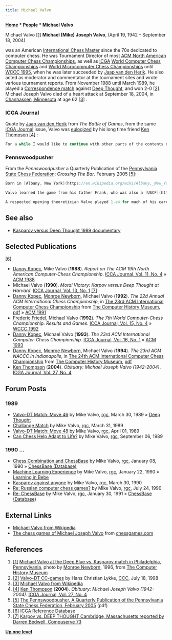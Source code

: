 ```yaml
---
title: Michael Valvo
---
```

**[Home](Home "Home") \* [People](People "People") \* Michael Valvo**



 [](http://www.computerhistory.org/chess/full_record.php?iid=stl-430b9bbc75254) Michael Valvo <a id="cite-note-1" href="#cite-ref-1">[1]</a> 
**Michael (Mike) Joseph Valvo**, (April 19, 1942 – September 18, 2004)  

was an American [International Chess Master](https://en.wikipedia.org/wiki/International_Master#International_Master_.28IM.29) since the 70s dedicated to computer chess. He was Tournament Director of most [ACM North American Computer Chess Championships](ACM_North_American_Computer_Chess_Championship "ACM North American Computer Chess Championship"), as well as [ICGA](ICGA "ICGA") [World Computer Chess Championships](World_Computer_Chess_Championship "World Computer Chess Championship") and [World Microcomputer Chess Championships](World_Microcomputer_Chess_Championship "World Microcomputer Chess Championship") until [WCCC 1995](WCCC_1995 "WCCC 1995"), when he was later succeeded by [Jaap van den Herik](Jaap_van_den_Herik "Jaap van den Herik"). 
He also acted as moderator and commentator at the tournament sites and wrote various tournament reports. From November 1988 until March 1989, he played a [Correspondence match](https://en.wikipedia.org/wiki/Correspondence_chess) against [Deep Thought](Deep_Thought "Deep Thought"), and won 2-0 <a id="cite-note-2" href="#cite-ref-2">[2]</a>.
Michael Joseph Valvo died of a heart attack at September 18, 2004, in [Chanhassen, Minnesota](https://en.wikipedia.org/wiki/Chanhassen,_Minnesota) at age 62 <a id="cite-note-3" href="#cite-ref-3">[3]</a> . 



### ICGA Journal


Quote by [Jaap van den Herik](Jaap_van_den_Herik "Jaap van den Herik") from *The Battle of Games*, from the same [ICGA Journal](ICGA_Journal "ICGA Journal") issue, Valvo was [eulogized](https://en.wikipedia.org/wiki/Eulogy) by his long time friend [Ken Thompson](Ken_Thompson "Ken Thompson") <a id="cite-note-4" href="#cite-ref-4">[4]</a> :




```C++
For a while I would like to continue with other parts of the contents of this issue. With much regret I would like to have your attention for Ken Thompson’s contribution on the passing away of Mike Valvo. For many years, he was the Tournament Director of our tournaments: the [North American Computer-Chess Championships](ACM_North_American_Computer_Chess_Championship "ACM North American Computer Chess Championship") (NACCCs), the [World Computer-Chess Championships](World_Computer_Chess_Championship "World Computer Chess Championship") (WCCCs), the [World Microcomputer-Chess Championships](World_Microcomputer_Chess_Championship "World Microcomputer Chess Championship") (WMCCs), and the [Computer Olympiads](Computer_Olympiad "Computer Olympiad") (COs). He did a very good job and made a real community of our group. He shall be missed. Personally, I would like to thank him publicly for the many lessons learned and I would like to state that I feel privileged to have succeeded him in some of his tasks. Thank you Mike for our long-standing cooperation. 

```

### Pennswoodpusher


From the *Pennswoodpusher* a Quarterly Publication of the [Pennsylvania State Chess Federation](https://en.wikipedia.org/wiki/Pennsylvania_State_Chess_Federation): *Crossing The Bar*. February 2005 <a id="cite-note-5" href="#cite-ref-5">[5]</a>:




```C++
Born in [Albany, New York](https://en.wikipedia.org/wiki/Albany,_New_York), Michael Valvo was a graduate of [Columbia University](Columbia_University "Columbia University") and spent much of his life working with computers. He is perhaps best known to the public for his job as commentator for the Kasparov versus [Deep Blue](Deep_Blue "Deep Blue") Matches in 1996 and [1997](Kasparov_versus_Deep_Blue_1997 "Kasparov versus Deep Blue 1997"), but he accomplished many things in a chess career going back to the late 1950s.

```


```C++
Valvo learned the game from his father Frank, who was also a [USCF](https://en.wikipedia.org/wiki/United_States_Chess_Federation) master. Michael made quick progress and in 1964 was a member of the U.S. team that competed in the 11th Student Olympiad in [Cracow](https://en.wikipedia.org/wiki/Krak%C3%B3w), Poland, in 1964 along with [Bill Lombardy](https://en.wikipedia.org/wiki/William_Lombardy), [Raymond Weinstein](https://en.wikipedia.org/wiki/Raymond_Weinstein), [Charles Kalme](https://en.wikipedia.org/wiki/Charles_Kalme), [Bernard Zuckerman](https://en.wikipedia.org/wiki/Bernard_Zuckerman) and Mitchell Sweig. The Americans finished in fourth place behind the USSR, Czechoslovakia and Hungary. He quit playing chess in 1969, but came back with a big bang by earning a [FIDE](FIDE "FIDE") rating of 2530 in the late 1970s after an excellent performance in a NY Futurity. FIDE awarded him the IM title in 1980.

```


```C++
A respected opening theoretician Valvo played 1.e4 for much of his career before adding the [English](https://en.wikipedia.org/wiki/English_Opening) to his repertoire. He was a life-long fan of the [Dragon](https://en.wikipedia.org/wiki/Sicilian_Defence,_Dragon_Variation) and a early pioneer (1963) of a [Benko-gambit](https://en.wikipedia.org/wiki/Benko_Gambit) type approach - 1.d4 Nf6 2.c4 a6 followed by ...c5 with ...b5 to follow d4-d5. He tested many of his lines in correspondence chess throughout his career. Valvo was a co-author of a book on the [1990 Kasparov-Karpov match](https://en.wikipedia.org/wiki/World_Chess_Championship_1990) and was the technical editor of [Bobby Fischer Teaches Chess](https://en.wikipedia.org/wiki/Bobby_Fischer#Under_Fischer.27s_name) along with [Raymond Weinstein](https://en.wikipedia.org/wiki/Raymond_Weinstein). He did the game annotations for the 1966/67 US Championship bulletin. 

```

## See also


* [Kasparov versus Deep Thought 1989 documentary](Kasparov_versus_Deep_Thought_1989#Video "Kasparov versus Deep Thought 1989")


## Selected Publications


<a id="cite-note-6" href="#cite-ref-6">[6]</a>



* [Danny Kopec](Danny_Kopec "Danny Kopec"), Mike Valvo (**1988**). *Report on The ACM 19th North American Computer-Chess Championship*. [ICCA Journal, Vol. 11, No. 4](ICGA_Journal#11_4 "ICGA Journal") » [ACM 1988](ACM_1988 "ACM 1988")
* Michael Valvo (**1990**). *Moral Victory: Karpov versus Deep Thought at Harvard*. [ICCA Journal, Vol. 13, No. 1](ICGA_Journal#13_1 "ICGA Journal") <a id="cite-note-7" href="#cite-ref-7">[7]</a>
* [Danny Kopec](Danny_Kopec "Danny Kopec"), [Monroe Newborn](Monroe_Newborn "Monroe Newborn"), Michael Valvo (**1992**). *The 22d Annual ACM International Chess Championship*, in [The 23rd ACM International Computer Chess Championship](http://www.computerhistory.org/chess/full_record.php?iid=doc-431614f6cc6e9) from [The Computer History Museum](The_Computer_History_Museum "The Computer History Museum"), [pdf](http://archive.computerhistory.org/projects/chess/related_materials/text/3-1%20and%203-2%20and%203-3%20and%204-3.1990_21st_NACCC/1990%20NACCC.062303065.sm.pdf) » [ACM 1991](ACM_1991 "ACM 1991")
* [Frederic Friedel](Frederic_Friedel "Frederic Friedel"), Michael Valvo (**1992**). *The 7th World Computer-Chess Championship. Results and Games*. [ICCA Journal, Vol. 15, No. 4](ICGA_Journal#15_4 "ICGA Journal") » [WCCC 1992](WCCC_1992 "WCCC 1992")
* [Danny Kopec](Danny_Kopec "Danny Kopec"), Michael Valvo (**1993**). *The 23rd ACM International Computer-Chess Championship.* [ICCA Journal, Vol. 16, No. 1](ICGA_Journal#16_1 "ICGA Journal") » [ACM 1993](ACM_1993 "ACM 1993")
* [Danny Kopec](Danny_Kopec "Danny Kopec"), [Monroe Newborn](Monroe_Newborn "Monroe Newborn"), Michael Valvo (**1994**). *The 23rd ACM NACCC in Indianapolis*, in [The 24th ACM International Computer Chess Championship](http://www.computerhistory.org/chess/full_record.php?iid=doc-431614f6cceea) from [The Computer History Museum](The_Computer_History_Museum "The Computer History Museum"), [pdf](http://archive.computerhistory.org/projects/chess/related_materials/text/3-1%20and%203-2%20and%203-3%20and%204-3.1994_24th_ICCC/1994%20ICCC.062303013.sm.pdf)
* [Ken Thompson](Ken_Thompson "Ken Thompson") (**2004**). *Obituary: Michael Joseph Valvo (1942-2004)*. [ICGA Journal, Vol. 27, No. 4](ICGA_Journal#27_4 "ICGA Journal")


## Forum Posts


### 1989


* [Valvo-DT Match: Move 46](https://groups.google.com/d/msg/rec.games.chess/vzpOWhHfk8c/ThAS2pQQ_rMJ) by Mike Valvo, [rgc](Computer_Chess_Forums "Computer Chess Forums"), March 30, 1989 » [Deep Thought](Deep_Thought "Deep Thought")
* [Challange Match](https://groups.google.com/d/msg/rec.games.chess/2Dm3Ps87ALE/6qvBtkRMEuUJ) by Mike Valvo, [rgc](Computer_Chess_Forums "Computer Chess Forums"), March 31, 1989
* [Valvo-DT Match: Move 48](https://groups.google.com/d/msg/rec.games.chess/VMKpRaD9dSc/CLgzuim7pUYJ) by Mike Valvo, [rgc](Computer_Chess_Forums "Computer Chess Forums"), April 01, 1989
* [Can Chess Help Adapt to Life?](https://groups.google.com/d/msg/rec.games.chess/wqAWR7ylU4w/PTvP5DbWadcJ) by Mike Valvo, [rgc](Computer_Chess_Forums "Computer Chess Forums"), September 06, 1989


### 1990 ...


* [Chess Combination and ChessBase](https://groups.google.com/d/msg/rec.games.chess/JJHItqU-rpo/nDPFln1I1DcJ) by Mike Valvo, [rgc](Computer_Chess_Forums "Computer Chess Forums"), January 08, 1990 » [ChessBase (Database)](ChessBase_(Database) "ChessBase (Database)")
* [Machine Learning Experience](https://groups.google.com/d/msg/rec.games.chess/wkTUUFfEvIE/RyFnJTjyQq4J) by Mike Valvo, [rgc](Computer_Chess_Forums "Computer Chess Forums"), January 22, 1990 » [Learning in Bebe](Persistent_Hash_Table#LearninginBebe "Persistent Hash Table")
* [Kasparov against anyone](https://groups.google.com/d/msg/rec.games.chess/uFKnustVGCQ/5wYPHthaVtQJ) by Mike Valvo, [rgc](Computer_Chess_Forums "Computer Chess Forums"), March 30, 1990
* [Re: Russian computer chess games?](https://groups.google.com/d/msg/rec.games.chess/IrYK2daRTq8/4mn_t3StRMQJ) by Mike Valvo, [rgc](Computer_Chess_Forums "Computer Chess Forums"), July 24, 1990
* [Re: ChessBase](https://groups.google.com/d/msg/rec.games.chess/VelERxmnX9A/7RaQv-6-z6QJ) by Mike Valvo, [rgc](Computer_Chess_Forums "Computer Chess Forums"), January 30, 1991 » [ChessBase (Database)](ChessBase_(Database) "ChessBase (Database)")


## External Links


* [Michael Valvo from Wikipedia](https://en.wikipedia.org/wiki/Michael_Valvo)
* [The chess games of Michael Joseph Valvo](http://www.chessgames.com/player/michael_joseph_valvo.html) from [chessgames.com](http://www.chessgames.com/index.html)


## References


1. <a id="cite-ref-1" href="#cite-note-1">[1]</a> [Michael Valvo at the Deep Blue vs. Kasparov match in Philadelphia, Pennsylvania](http://www.computerhistory.org/chess/full_record.php?iid=stl-430b9bbc75254), photo by [Monroe Newborn](Monroe_Newborn "Monroe Newborn"), 1996, from [The Computer History Museum](The_Computer_History_Museum "The Computer History Museum")
2. <a id="cite-ref-2" href="#cite-note-2">[2]</a> [Valvo-DT CC-games](https://www.stmintz.com/ccc/index.php?id=22438) by Hans Christian Lykke, [CCC](CCC "CCC"), July 18, 1998
3. <a id="cite-ref-3" href="#cite-note-3">[3]</a> [Michael Valvo from Wikipedia](https://en.wikipedia.org/wiki/Michael_Valvo)
4. <a id="cite-ref-4" href="#cite-note-4">[4]</a> [Ken Thompson](Ken_Thompson "Ken Thompson") (**2004**). *Obituary: Michael Joseph Valvo (1942-2004)*. [ICGA Journal, Vol. 27, No. 4](ICGA_Journal#27_4 "ICGA Journal")
5. <a id="cite-ref-5" href="#cite-note-5">[5]</a> [The Pennswoodpusher, A Quarterly Publication of the Pennsylvania State Chess Federation, February 2005](http://www.pitt.edu/~schach/Newsletters/2005WinterPWP.pdf) (pdf)
6. <a id="cite-ref-6" href="#cite-note-6">[6]</a> [ICGA Reference Database](ICGA_Journal#RefDB "ICGA Journal")
7. <a id="cite-ref-7" href="#cite-note-7">[7]</a> [Karpov vs. DEEP THOUGHT Cambridge, Massachusetts reported by Darren Bedwell, Compuserve 73](http://www.skepticfiles.org/cowtext/comput~1/karpovpr.htm)

**[Up one level](People "People")**







 
